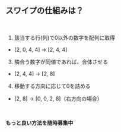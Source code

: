 ##  スワイプの仕組みは？

<br>

1. 該当する行(列)で0以外の数字を配列に取得
  - <y>[2, 0, 4, 4] -> [2, 4, 4]</y>
3. 隣合う数字が同値であれば、合体させる
  - <y>[2, 4, 4] -> [2, 8]</y>
4. 移動する方向に応じて0を詰める
  - <y>[2, 8] -> [0, 0, 2, 8]</y>（右方向の場合）

<br>

**もっと良い方法を随時募集中**
